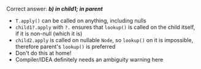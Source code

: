 Correct answer: ***b) in child1; in parent***

* `T.apply()` can be called on anything, including nulls
* `child1?.apply` with `?.` ensures that `lookup()` is called on the child itself, if it is non-null (which it is)
* `child2.apply` is called on nullable `Node`, so `lookup()` on it is impossible, therefore parent's `lookup()` is preferred
* Don't do this at home!
* Compiler/IDEA definitely needs an ambiguity warning here 